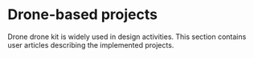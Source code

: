 # Drone-based projects

Drone drone kit is widely used in design activities. This section contains user articles describing the implemented projects.
